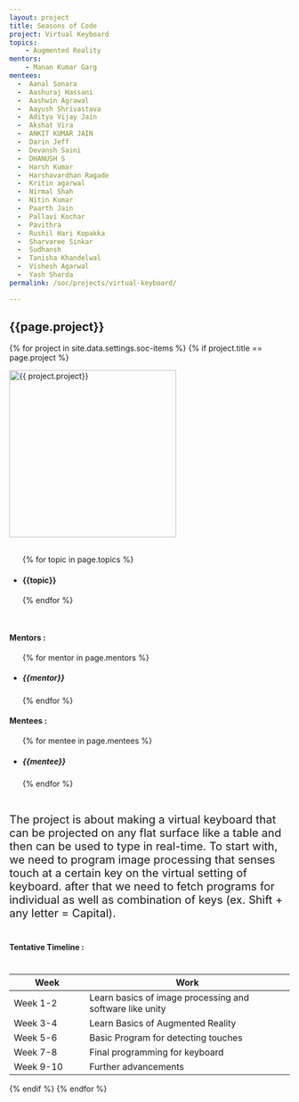 ```yaml
---
layout: project
title: Seasons of Code
project: Virtual Keyboard
topics:
    - Augmented Reality
mentors:
    - Manan Kumar Garg    
mentees:
  -  Aanal Sonara
  -  Aashuraj Hassani
  -  Aashwin Agrawal
  -  Aayush Shrivastava
  -  Aditya Vijay Jain
  -  Akshat Vira
  -  ANKIT KUMAR JAIN
  -  Darin Jeff
  -  Devansh Saini
  -  DHANUSH S
  -  Harsh Kumar
  -  Harshavardhan Ragade
  -  Kritin agarwal
  -  Nirmal Shah
  -  Nitin Kumar
  -  Paarth Jain
  -  Pallavi Kochar
  -  Pavithra
  -  Rushil Hari Kopakka
  -  Sharvaree Sinkar
  -  Sudhansh
  -  Tanisha Khandelwal
  -  Vishesh Agarwal
  -  Yash Sharda 
permalink: /soc/projects/virtual-keyboard/

---
```


<h2 class="display1 m-3 p-3 text-center">{{page.project}}</h2>

{% for project in site.data.settings.soc-items %}
{% if project.title == page.project %}
<div>
    <img src="{{ site.baseurl }}/{{ project.image }}"  width = "300" height="300" alt="{{ project.project}}" class="border rounded img-soc">
</div>
<div>
    <br>
    <ul>
        {% for topic in page.topics %}
        <li><h4 class="text-primary text-center">{{topic}}</h4></li>
        {% endfor %}
    </ul>
    <br>
    <h4 class="display3  ">Mentors :</h4> 
    <ul>
        {% for mentor in page.mentors %}
        <li><h5 class=" ">{{mentor}}</h5></li>
        {% endfor %}
    </ul>
    <h4 class="display3  ">Mentees :</h4> 
    <ul>
        {% for mentee in page.mentees %}
        <li><h5 class="">{{mentee}}</h5></li>
        {% endfor %}
    </ul>
</div>
<div>
    <p class="display3" style = "font-size:20px;" >
        <br>
        The project is about making a virtual keyboard that can be projected on any flat surface like a table and then can be used to type in real-time. To start with, we need to program image processing that senses touch at a certain key on the virtual setting of keyboard. after that we need to fetch programs for individual as well as combination of keys (ex. Shift + any letter = Capital).

</p>
</div>
<div>
    <h4 class="display3" style="margin:40px 0px 40px 0px;">Tentative Timeline :</h4>
    <table class="table table-striped">
    <thead>
        <tr>
        <th>Week</th>
        <th>Work</th>
        </tr>
    </thead>
    <tbody>
    <tr>
      <td style='width: 120px'>Week 1-2</td>
      <td>Learn basics of image processing and software like unity</td>
    </tr>
    <tr>
      <td>Week 3-4</td>
      <td>Learn Basics of Augmented Reality</td>
    </tr>
    <tr>
      <td>Week 5-6</td>
      <td>Basic Program for detecting touches</td>
    </tr>
    <tr>
      <td>Week 7-8</td>
      <td>Final programming for keyboard</td>
    </tr>
    <tr>
      <td>Week 9-10</td>
      <td>Further advancements</td>
    </tr>
    </tbody>
    </table>
</div>
{% endif %}
{% endfor %}
